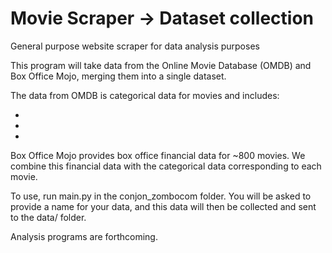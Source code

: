 # Movie Scraper -> Dataset collection
General purpose website scraper for data analysis purposes

This program will take data from the Online Movie Database (OMDB) and Box Office Mojo, merging them into a single dataset.

The data from OMDB is categorical data for movies and includes:

-
-
-

Box Office Mojo provides box office financial data for ~800 movies. We combine this financial data with the categorical data
corresponding to each movie.

To use, run main.py in the conjon_zombocom folder. You will be asked to provide a name for your data, and this data will then be
collected and sent to the data/ folder. 

Analysis programs are forthcoming. 

